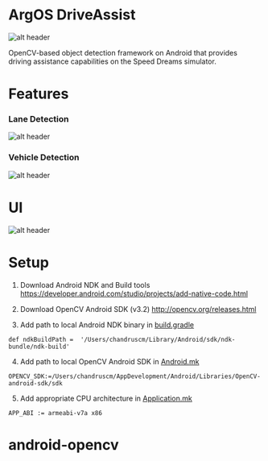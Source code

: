 # ArgOS DriveAssist

![alt header](https://github.com/argos-research/android-OpenCV/blob/master/screenshots/header.png)

OpenCV-based object detection framework on Android that provides driving assistance capabilities on the Speed Dreams simulator.


# Features

### Lane Detection

![alt header](https://github.com/argos-research/android-OpenCV/blob/master/screenshots/lane%231.png)

### Vehicle Detection

![alt header](https://github.com/argos-research/android-OpenCV/blob/master/screenshots/vehicle%231.png)

# UI

![alt header](https://github.com/argos-research/android-OpenCV/blob/master/screenshots/ui%231.png)


# Setup
1. Download Android NDK and Build tools https://developer.android.com/studio/projects/add-native-code.html

2. Download OpenCV Android SDK (v3.2) http://opencv.org/releases.html

3. Add path to local Android NDK binary in [build.gradle](https://github.com/argos-research/android-OpenCV/blob/master/app/build.gradle)
```
def ndkBuildPath =  '/Users/chandruscm/Library/Android/sdk/ndk-bundle/ndk-build'
```

4. Add path to local OpenCV Android SDK in [Android.mk](https://github.com/argos-research/android-OpenCV/blob/master/app/src/main/jni/Android.mk)
```
OPENCV_SDK:=/Users/chandruscm/AppDevelopment/Android/Libraries/OpenCV-android-sdk/sdk
```

5. Add appropriate CPU architecture in [Application.mk](https://github.com/argos-research/android-OpenCV/blob/master/app/src/main/jni/Application.mk)
```
APP_ABI := armeabi-v7a x86
```
# android-opencv
